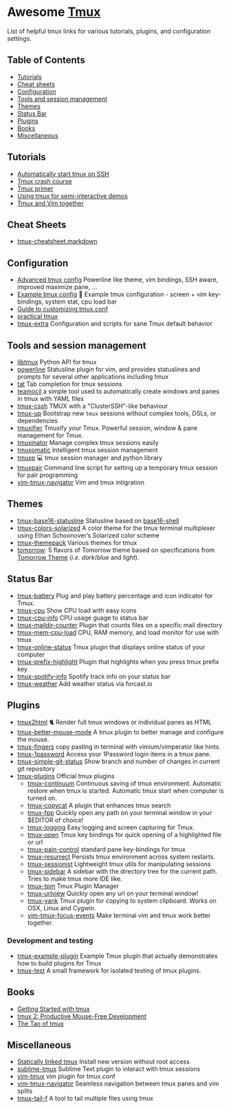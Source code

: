 Awesome [Tmux](https://tmux.github.io/)
====

List of helpful tmux links for various tutorials, plugins, and configuration settings.

## Table of Contents

- [Tutorials](#tutorials)
- [Cheat sheets](#cheatsheets)
- [Configuration](#configuration)
- [Tools and session management](#tools)
- [Themes](#themes)
- [Status Bar](#status-bar)
- [Plugins](#plugins)
- [Books](#books)
- [Miscellaneous](#miscellaneous)

## Tutorials

- [Automatically start tmux on SSH](http://marklodato.github.io/2013/10/31/autostart-tmux-on-ssh.html)
- [Tmux crash course](https://robots.thoughtbot.com/a-tmux-crash-course)
- [Tmux primer](https://danielmiessler.com/study/tmux/)
- [Using tmux for semi-interactive demos](http://blog.dbi-services.com/using-tmux-for-semi-interactive-demos/)
- [Tmux and Vim together](https://blog.bugsnag.com/tmux-and-vim/)

## <a name="cheatsheets"></a>Cheat Sheets

- [tmux-cheatsheet.markdown](https://gist.github.com/MohamedAlaa/2961058)

## Configuration

- [Advanced tmux config](https://github.com/gpakosz/.tmux) Powerline like theme, vim bindings, SSH aware, improved maximize pane, ...
- [Example tmux config](https://github.com/tony/tmux-config) :green_book: Example tmux configuration - screen + vim key-bindings, system stat, cpu load bar
- [Guide to customizing tmux.conf](http://www.hamvocke.com/blog/a-guide-to-customizing-your-tmux-conf/)
- [practical tmux](https://mutelight.org/practical-tmux)
- [tmux-extra](https://github.com/brandur/tmux-extra) Configuration and scripts for sane Tmux default behavior

## <a name="tools"></a>Tools and session management

- [libtmux](https://github.com/tony/libtmux) Python API for tmux
- [powerline](https://github.com/powerline/powerline) Statusline plugin for vim, and provides statuslines and prompts for several other applications including tmux
- [tat](https://github.com/ryandotsmith/tat) Tab completion for tmux sessions
- [teamocil](https://github.com/remiprev/teamocil) a simple tool used to automatically create windows and panes in tmux with YAML files
- [tmux-cssh](https://github.com/dennishafemann/tmux-cssh) TMUX with a "ClusterSSH"-like behaviour
- [tmux-up](https://github.com/jamesottaway/tmux-up) Bootstrap new `tmux` sessions without complex tools, DSLs, or dependencies
- [tmuxifier](https://github.com/jimeh/tmuxifier) Tmuxify your Tmux. Powerful session, window & pane management for Tmux.
- [tmuxinator](https://github.com/tmuxinator/tmuxinator) Manage complex tmux sessions easily
- [tmuxomatic](https://github.com/oxidane/tmuxomatic) Intelligent tmux session management
- [tmuxp](https://github.com/tony/tmuxp) :computer: tmux session manager and python library
- [tmuxpair](https://github.com/goerz/tmuxpair) Command line script for setting up a temporary tmux session for pair programming
- [vim-tmux-navigator](https://github.com/christoomey/vim-tmux-navigator) Vim and tmux intigration

## Themes

- [tmux-base16-statusline](https://github.com/jatap/tmux-base16-statusline) Statusline based on [base16-shell](https://github.com/chriskempson/base16-shell)
- [tmux-colors-solarized](https://github.com/seebi/tmux-colors-solarized) A color theme for the tmux terminal multiplexer using Ethan Schoonover’s Solarized color scheme
- [tmux-themepack](https://github.com/jimeh/tmux-themepack) Various themes for tmux
- [tomorrow](https://github.com/edouard-lopez/tmux-tomorrow/): 5 flavors of Tomorrow theme based on specifications from [Tomorrow Theme](https://github.com/chriskempson/tomorrow-theme) (_i.e._ _dark_/_blue_ and _light_).

## Status Bar

- [tmux-battery](https://github.com/tmux-plugins/tmux-battery) Plug and play battery percentage and icon indicator for Tmux.
- [tmux-cpu](https://github.com/tmux-plugins/tmux-cpu) Show CPU load with easy icons
- [tmux-cpu-info](https://github.com/jdxcode/tmux-cpu-info) CPU usage guage to status bar
- [tmux-maildir-counter](https://github.com/tmux-plugins/tmux-maildir-counter) Plugin that counts files on a specific mail directory
- [tmux-mem-cpu-load](https://github.com/thewtex/tmux-mem-cpu-load) CPU, RAM memory, and load monitor for use with tmux
- [tmux-online-status](https://github.com/tmux-plugins/tmux-online-status) Tmux plugin that displays online status of your computer
- [tmux-prefix-highlight](https://github.com/tmux-plugins/tmux-prefix-highlight) Plugin that highlights when you press tmux prefix key
- [tmux-spotify-info](https://github.com/jdxcode/tmux-spotify-info) Spotify track info on your status bar
- [tmux-weather](https://github.bamtech.co/dpe/ssm-helpers) Add weather status via forcast.io

## Plugins

- [tmux2html](https://github.com/tweekmonster/tmux2html) :cat2: Render full tmux windows or individual panes as HTML
- [tmux-better-mouse-mode](https://github.com/NHDaly/tmux-better-mouse-mode) A tmux plugin to better manage and configure the mouse.
- [tmux-fingers](https://github.com/Morantron/tmux-fingers) copy pasting in terminal with vimium/vimperator like hints.
- [tmux-1password](https://github.com/yardnsm/tmux-1password) Access your 1Password login items in a tmux pane.
- [tmux-simple-git-status](https://github.com/kristijanhusak/tmux-simple-git-status) Show branch and number of changes in current git repository
- [tmux-plugins](https://github.com/tmux-plugins) Official tmux plugins
  - [tmux-continuum](https://github.com/tmux-plugins/tmux-continuum) Continuous saving of tmux environment. Automatic restore when tmux is started. Automatic tmux start when computer is turned on.
  - [tmux-copycat](https://github.com/tmux-plugins/tmux-copycat) A plugin that enhances tmux search
  - [tmux-fpp](https://github.com/tmux-plugins/tmux-fpp) Quickly open any path on your terminal window in your $EDITOR of choice!
  - [tmux-logging](https://github.com/tmux-plugins/tmux-logging) Easy logging and screen capturing for Tmux.
  - [tmux-open](https://github.com/tmux-plugins/tmux-open) Tmux key bindings for quick opening of a highlighted file or url
  - [tmux-pain-control](https://github.com/tmux-plugins/tmux-pain-control) standard pane key-bindings for tmux
  - [tmux-resurrect](https://github.com/tmux-plugins/tmux-resurrect) Persists tmux environment across system restarts.
  - [tmux-sessionist](https://github.com/tmux-plugins/tmux-sessionist) Lightweight tmux utils for manipulating sessions
  - [tmux-sidebar](https://github.com/tmux-plugins/tmux-sidebar) A sidebar with the directory tree for the current path. Tries to make tmux more IDE like.
  - [tmux-tpm](https://github.com/tmux-plugins/tpm) Tmux Plugin Manager
  - [tmux-urlview](https://github.com/tmux-plugins/tmux-urlview) Quickly open any url on your terminal window!
  - [tmux-yank](https://github.com/tmux-plugins/tmux-yank) Tmux plugin for copying to system clipboard. Works on OSX, Linux and Cygwin.
  - [vim-tmux-focus-events](https://github.com/tmux-plugins/vim-tmux-focus-events) Make terminal vim and tmux work better together.

### Development and testing

- [tmux-example-plugin](https://github.com/tmux-plugins/tmux-example-plugin) Example Tmux plugin that actually demonstrates how to build plugins for Tmux
- [tmux-test](https://github.com/tmux-plugins/tmux-test) A small framework for isolated testing of tmux plugins.

## Books

- [Getting Started with tmux](https://www.packtpub.com/hardware-and-creative/getting-started-tmux)
- [tmux 2: Productive Mouse-Free Development](https://pragprog.com/book/bhtmux2/tmux-2)
- [The Tao of tmux](https://leanpub.com/the-tao-of-tmux)

## Miscellaneous

- [Statically linked tmux](https://gist.github.com/rothgar/719ef460efc214c8d222) Install new version without root access
- [sublime-tmux](https://github.com/huntie/sublime-tmux) Sublime Text plugin to interact with tmux sessions
- [vim-tmux](https://github.com/tmux-plugins/vim-tmux) vim plugin for tmux.conf
- [vim-tmux-navigator](https://github.com/christoomey/vim-tmux-navigator) Seamless navigation between tmux panes and vim splits
- [tmux-tail-f](https://github.com/mapio/tmux-tail-f) A tool to tail multiple files using tmux
